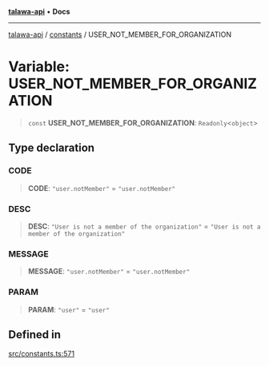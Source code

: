 [**talawa-api**](../../README.md) • **Docs**

***

[talawa-api](../../modules.md) / [constants](../README.md) / USER\_NOT\_MEMBER\_FOR\_ORGANIZATION

# Variable: USER\_NOT\_MEMBER\_FOR\_ORGANIZATION

> `const` **USER\_NOT\_MEMBER\_FOR\_ORGANIZATION**: `Readonly`\<`object`\>

## Type declaration

### CODE

> **CODE**: `"user.notMember"` = `"user.notMember"`

### DESC

> **DESC**: `"User is not a member of the organization"` = `"User is not a member of the organization"`

### MESSAGE

> **MESSAGE**: `"user.notMember"` = `"user.notMember"`

### PARAM

> **PARAM**: `"user"` = `"user"`

## Defined in

[src/constants.ts:571](https://github.com/PalisadoesFoundation/talawa-api/blob/fe65d855b3d1e3e4af621340e7e8bfa0325634c1/src/constants.ts#L571)
